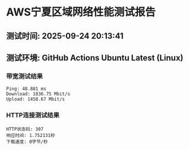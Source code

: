 # AWS宁夏区域网络性能测试报告
## 测试时间: 2025-09-24 20:13:41
## 测试环境: GitHub Actions Ubuntu Latest (Linux)

### 带宽测试结果
```
Ping: 48.881 ms
Download: 1836.75 Mbit/s
Upload: 1458.67 Mbit/s
```

### HTTP连接测试结果
```
HTTP状态码: 307
响应时间: 1.752131秒
下载速度: 0字节/秒
```

